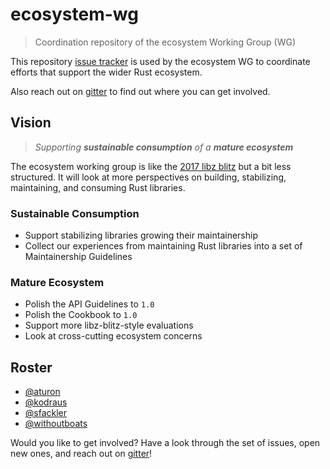 # ecosystem-wg

> Coordination repository of the ecosystem Working Group (WG)

This repository [issue tracker] is used by the ecosystem WG to coordinate efforts that support the wider Rust ecosystem.

Also reach out on [gitter] to find out where you can get involved.

## Vision

> _Supporting **sustainable consumption** of a **mature ecosystem**_

The ecosystem working group is like the [2017 libz blitz] but a bit less structured. It will look at more perspectives on building, stabilizing, maintaining, and consuming Rust libraries.

### Sustainable Consumption

- Support stabilizing libraries growing their maintainership
- Collect our experiences from maintaining Rust libraries into a set of Maintainership Guidelines

### Mature Ecosystem

- Polish the API Guidelines to `1.0`
- Polish the Cookbook to `1.0`
- Support more libz-blitz-style evaluations
- Look at cross-cutting ecosystem concerns

## Roster

- [@aturon](https://github.com/aturon)
- [@kodraus](https://github.com/kodraus)
- [@sfackler](https://github.com/sfackler)
- [@withoutboats](https://github.com/withoutboats)

Would you like to get involved? Have a look through the set of issues, open new ones, and reach out on [gitter]!

[2017 libz blitz]: https://blog.rust-lang.org/2017/05/05/libz-blitz.html
[issue tracker]: https://github.com/rust-lang-nursery/ecosystem-wg/issues
[gitter]: https://gitter.im/rust-lang/WG-ecosystem
